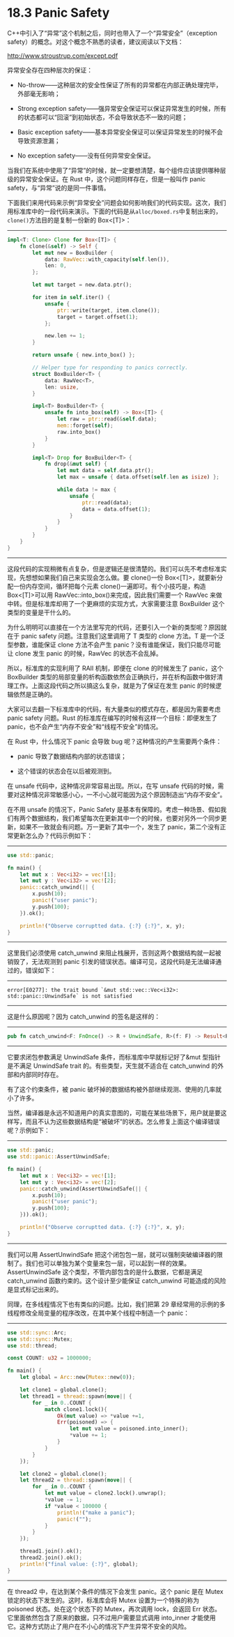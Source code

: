 # 18.3 Panic Safety

C++中引入了“异常”这个机制之后，同时也带入了一个“异常安全”（exception safety）的概念。对这个概念不熟悉的读者，建议阅读以下文档：

<http://www.stroustrup.com/except.pdf>

异常安全存在四种层次的保证：

* No-throw——这种层次的安全性保证了所有的异常都在内部正确处理完毕，外部毫无影响；

* Strong exception safety——强异常安全保证可以保证异常发生的时候，所有的状态都可以“回滚”到初始状态，不会导致状态不一致的问题；

* Basic exception safety——基本异常安全保证可以保证异常发生的时候不会导致资源泄漏；

* No exception safety——没有任何异常安全保证。

当我们在系统中使用了“异常”的时候，就一定要想清楚，每个组件应该提供哪种层级的异常安全保证。在 Rust 中，这个问题同样存在，但是一般叫作 panic safety，与“异常”说的是同一件事情。

下面我们来用代码来示例“异常安全”问题会如何影响我们的代码实现。这次，我们用标准库中的一段代码来演示。下面的代码是从`alloc/boxed.rs`中复制出来的，`clone()`方法目的是复制一份新的 Box<\[T\]>：

---

```rust
impl<T: Clone> Clone for Box<[T]> {
    fn clone(&self) -> Self {
        let mut new = BoxBuilder {
            data: RawVec::with_capacity(self.len()),
            len: 0,
        };

        let mut target = new.data.ptr();

        for item in self.iter() {
            unsafe {
                ptr::write(target, item.clone());
                target = target.offset(1);
            };

            new.len += 1;
        }

        return unsafe { new.into_box() };

        // Helper type for responding to panics correctly.
        struct BoxBuilder<T> {
            data: RawVec<T>,
            len: usize,
        }

        impl<T> BoxBuilder<T> {
            unsafe fn into_box(self) -> Box<[T]> {
                let raw = ptr::read(&self.data);
                mem::forget(self);
                raw.into_box()
            }
        }

        impl<T> Drop for BoxBuilder<T> {
            fn drop(&mut self) {
                let mut data = self.data.ptr();
                let max = unsafe { data.offset(self.len as isize) };

                while data != max {
                    unsafe {
                        ptr::read(data);
                        data = data.offset(1);
                    }
                }
            }
        }
    }
}
```

---

这段代码的实现稍微有点复杂，但是逻辑还是很清楚的。我们可以先不考虑标准实现，先想想如果我们自己来实现会怎么做。要 clone()一份 Box<\[T\]>，就要新分配一份内存空间，循环把每个元素 clone()一遍即可。有个小技巧是，构造 Box<\[T\]>可以用 RawVec::into\_box()来完成，因此我们需要一个 RawVec 来做中转。但是标准库却用了一个更麻烦的实现方式，大家需要注意 BoxBuilder 这个类型的变量是干什么的。

为什么明明可以直接在一个方法里写完的代码，还要引入一个新的类型呢？原因就在于 panic safety 问题。注意我们这里调用了 T 类型的 clone 方法。T 是一个泛型参数，谁能保证 clone 方法不会产生 panic？没有谁能保证，我们只能尽可能让 clone 发生 panic 的时候，RawVec 的状态不会乱掉。

所以，标准库的实现利用了 RAII 机制，即便在 clone 的时候发生了 panic，这个 BoxBuilder 类型的局部变量的析构函数依然会正确执行，并在析构函数中做好清理工作。上面这段代码之所以搞这么复杂，就是为了保证在发生 panic 的时候逻辑依然是正确的。

大家可以去翻一下标准库中的代码，有大量类似的模式存在，都是因为需要考虑 panic safety 问题。Rust 的标准库在编写的时候有这样一个目标：即便发生了 panic，也不会产生“内存不安全”和“线程不安全”的情况。

在 Rust 中，什么情况下 panic 会导致 bug 呢？这种情况的产生需要两个条件：

* panic 导致了数据结构内部的状态错误；

* 这个错误的状态会在以后被观测到。

在 unsafe 代码中，这种情况非常容易出现。所以，在写 unsafe 代码的时候，需要对这种情况非常敏感小心，一不小心就可能因为这个原因制造出“内存不安全”。

在不用 unsafe 的情况下，Panic Safety 是基本有保障的。考虑一种场景、假如我们有两个数据结构，我们希望每次在更新其中一个的时候，也要对另外一个同步更新，如果不一致就会有问题。万一更新了其中一个，发生了 panic，第二个没有正常更新怎么办？代码示例如下：

---

```rust
use std::panic;

fn main() {
    let mut x : Vec<i32> = vec![1];
    let mut y : Vec<i32> = vec![2];
    panic::catch_unwind(|| {
        x.push(10);
        panic!("user panic");
        y.push(100);
    }).ok();

    println!("Observe corruptted data. {:?} {:?}", x, y);
}
```

---

这里我们必须使用 catch\_unwind 来阻止栈展开，否则这两个数据结构就一起被销毁了，无法观测到 panic 引发的错误状态。编译可见，这段代码是无法编译通过的，错误如下：

---

```
error[E0277]: the trait bound `&mut std::vec::Vec<i32>: std::panic::UnwindSafe` is not satisfied
```

---

这是什么原因呢？因为 catch\_unwind 的签名是这样的：

---

```rust
pub fn catch_unwind<F: FnOnce() -> R + UnwindSafe, R>(f: F) -> Result<R>
```

---

它要求闭包参数满足 UnwindSafe 条件，而标准库中早就标记好了&mut 型指针是不满足 UnwindSafe trait 的。有些类型，天生就不适合在 catch\_unwind 的外部和内部同时存在。

有了这个约束条件，被 panic 破坏掉的数据结构被外部继续观测、使用的几率就小了许多。

当然，编译器是永远不知道用户的真实意图的，可能在某些场景下，用户就是要这样写，而且不认为这些数据结构是“被破坏”的状态。怎么修复上面这个编译错误呢？示例如下：

---

```rust
use std::panic;
use std::panic::AssertUnwindSafe;

fn main() {
    let mut x : Vec<i32> = vec![1];
    let mut y : Vec<i32> = vec![2];
    panic::catch_unwind(AssertUnwindSafe(|| {
        x.push(10);
        panic!("user panic");
        y.push(100);
    })).ok();

    println!("Observe corruptted data. {:?} {:?}", x, y);
}
```

---

我们可以用 AssertUnwindSafe 把这个闭包包一层，就可以强制突破编译器的限制了。我们也可以单独为某个变量来包一层，可以起到一样的效果。AssertUnwindSafe 这个类型，不管内部包含的是什么数据，它都是满足 catch\_unwind 函数约束的。这个设计至少能保证 catch\_unwind 可能造成的风险是显式标记出来的。

同理，在多线程情况下也有类似的问题。比如，我们把第 29 章经常用的示例的多线程修改全局变量的程序改改，在其中某个线程中制造一个 panic：

---

```rust
use std::sync::Arc;
use std::sync::Mutex;
use std::thread;

const COUNT: u32 = 1000000;

fn main() {
    let global = Arc::new(Mutex::new(0));

    let clone1 = global.clone();
    let thread1 = thread::spawn(move|| {
        for _ in 0..COUNT {
            match clone1.lock(){
                Ok(mut value) => *value +=1,
                Err(poisoned) => {
                    let mut value = poisoned.into_inner();
                    *value += 1;
                }
            }
        }
    });

    let clone2 = global.clone();
    let thread2 = thread::spawn(move|| {
        for _ in 0..COUNT {
            let mut value = clone2.lock().unwrap();
            *value -= 1;
            if *value < 100000 {
                println!("make a panic");
                panic!("");
            }
        }
    });

    thread1.join().ok();
    thread2.join().ok();
    println!("final value: {:?}", global);
}
```

---

在 thread2 中，在达到某个条件的情况下会发生 panic。这个 panic 是在 Mutex 锁定的状态下发生的。这时，标准库会将 Mutex 设置为一个特殊的称为 poisoned 状态。处在这个状态下的 Mutex，再次调用 lock，会返回 Err 状态。它里面依然包含了原来的数据，只不过用户需要显式调用 into\_inner 才能使用它。这种方式防止了用户在不小心的情况下产生异常不安全的风险。

